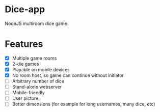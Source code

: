 # Dice-app
NodeJS multiroom dice game.

# Features
- [x] Multiple game rooms
- [x] 2-die games
- [x] Playable on mobile devices
- [x] No room host, so game can continue without initiator
- [ ] Arbitrary number of dice
- [ ] Stand-alone webserver
- [ ] Mobile-friendly
- [ ] User picture
- [ ] Better dimensions (for example for long usernames, many dice, etc)
